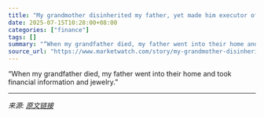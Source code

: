 ```yaml
---
title: "My grandmother disinherited my father, yet made him executor of her will. Now he refuses to file for probate."
date: 2025-07-15T10:28:00+08:00
categories: ["finance"]
tags: []
summary: "“When my grandfather died, my father went into their home and took financial information and jewelry.”"
source_url: "https://www.marketwatch.com/story/my-grandmother-disinherited-my-father-yet-made-him-executor-of-her-will-now-he-refuses-to-file-for-probate-0028f23c?mod=mw_rss_topstories"
---
```


“When my grandfather died, my father went into their home and took financial information and jewelry.”

---

*来源: [原文链接](https://www.marketwatch.com/story/my-grandmother-disinherited-my-father-yet-made-him-executor-of-her-will-now-he-refuses-to-file-for-probate-0028f23c?mod=mw_rss_topstories)*
